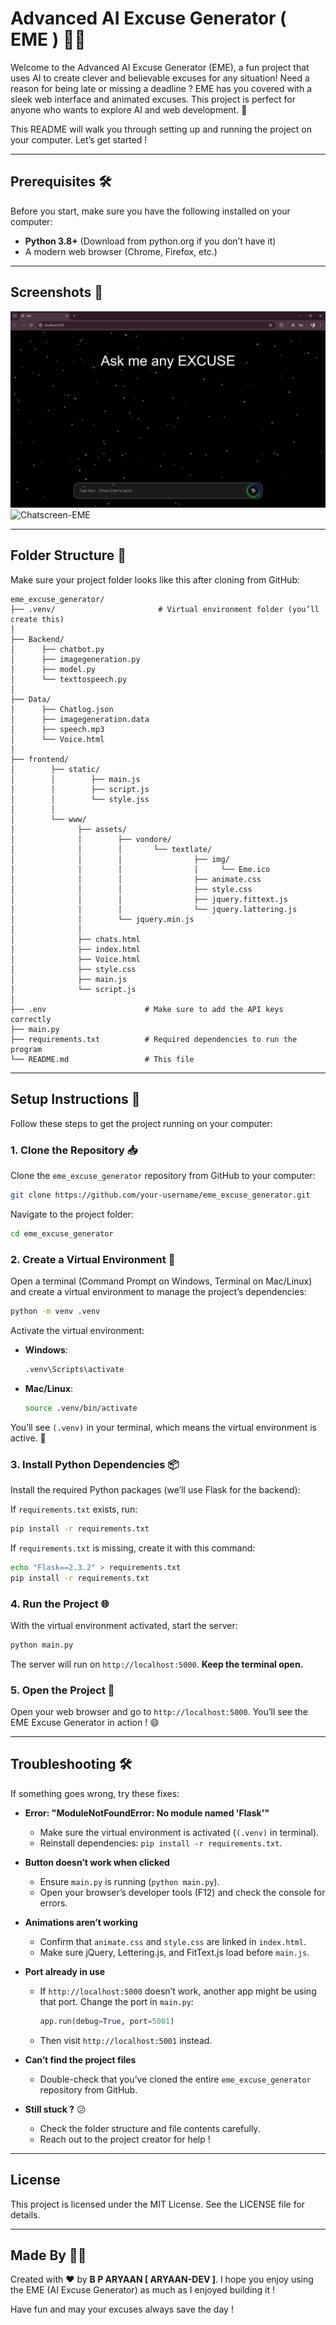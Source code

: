 # Advanced AI Excuse Generator ( EME ) 🤖✨

Welcome to the Advanced AI Excuse Generator (EME), a fun project that uses AI to create clever and believable excuses for any situation! Need a reason for being late or missing a deadline ? EME has you covered with a sleek web interface and animated excuses. This project is perfect for anyone who wants to explore AI and web development. 🚀

This README will walk you through setting up and running the project on your computer. Let’s get started !

---

## Prerequisites 🛠️

Before you start, make sure you have the following installed on your computer:

- **Python 3.8+** (Download from python.org if you don’t have it)
- A modern web browser (Chrome, Firefox, etc.)

---

## Screenshots 📸

![interface-EME](https://github.com/Aryaan-Dev/Advanced-AI-Excuse-Generator-EME/blob/3c674c0ec2c0f45f1751c552267f0673f4d995bf/screenshot/EME-interface.png)
![Chatscreen-EME]()

---

## Folder Structure 📂

Make sure your project folder looks like this after cloning from GitHub:

```
eme_excuse_generator/
├── .venv/                       # Virtual environment folder (you’ll create this)
│
├── Backend/
│      ├── chatbot.py
│      ├── imagegeneration.py
│      ├── model.py
│      └── texttospeech.py
│
├── Data/
│      ├── Chatlog.json
│      ├── imagegeneration.data
│      ├── speech.mp3
│      └── Voice.html
│
├── frontend/
│        ├── static/
│        │        ├── main.js
│        │        ├── script.js
│        │        └── style.jss
│        │
│        └── www/
│              ├── assets/
│              │        ├── vondore/
│              │        │       └── textlate/
│              │        │                ├── img/
│              │        │                │     └── Eme.ico
│              │        │                ├── animate.css
│              │        │                ├── style.css
│              │        │                ├── jquery.fittext.js
│              │        │                └── jquery.lattering.js
│              │        └── jquery.min.js
│              │
│              ├── chats.html
│              ├── index.html
│              ├── Voice.html
│              ├── style.css
│              ├── main.js
│              └── script.js
│
├── .env                      # Make sure to add the API keys correctly
├── main.py
├── requirements.txt          # Required dependencies to run the program
└── README.md                 # This file
```

---

## Setup Instructions 🚀

Follow these steps to get the project running on your computer:

### 1. Clone the Repository 📥

Clone the `eme_excuse_generator` repository from GitHub to your computer:

```bash
git clone https://github.com/your-username/eme_excuse_generator.git
```

Navigate to the project folder:

```bash
cd eme_excuse_generator
```

### 2. Create a Virtual Environment 🌟

Open a terminal (Command Prompt on Windows, Terminal on Mac/Linux) and create a virtual environment to manage the project’s dependencies:

```bash
python -m venv .venv
```

Activate the virtual environment:

- **Windows**:

  ```bash
  .venv\Scripts\activate
  ```

- **Mac/Linux**:

  ```bash
  source .venv/bin/activate
  ```

You’ll see `(.venv)` in your terminal, which means the virtual environment is active. 🎉

### 3. Install Python Dependencies 📦

Install the required Python packages (we’ll use Flask for the backend):

If `requirements.txt` exists, run:

```bash
pip install -r requirements.txt
```

If `requirements.txt` is missing, create it with this command:

```bash
echo "Flask==2.3.2" > requirements.txt
pip install -r requirements.txt
```

### 4. Run the Project 🌐

With the virtual environment activated, start the server:

```bash
python main.py
```

The server will run on `http://localhost:5000`. **Keep the terminal open.**

### 5. Open the Project 🎉

Open your web browser and go to `http://localhost:5000`. You’ll see the EME Excuse Generator in action ! 😄

---

## Troubleshooting 🛠️

If something goes wrong, try these fixes:

- **Error: "ModuleNotFoundError: No module named 'Flask'"**

  - Make sure the virtual environment is activated (`(.venv)` in terminal).
  - Reinstall dependencies: `pip install -r requirements.txt`.

- **Button doesn’t work when clicked**

  - Ensure `main.py` is running (`python main.py`).
  - Open your browser’s developer tools (F12) and check the console for errors.

- **Animations aren’t working**

  - Confirm that `animate.css` and `style.css` are linked in `index.html`.
  - Make sure jQuery, Lettering.js, and FitText.js load before `main.js`.

- **Port already in use**

  - If `http://localhost:5000` doesn’t work, another app might be using that port. Change the port in `main.py`:

    ```python
    app.run(debug=True, port=5001)
    ```

  - Then visit `http://localhost:5001` instead.

- **Can’t find the project files**

  - Double-check that you’ve cloned the entire `eme_excuse_generator` repository from GitHub.

- **Still stuck ?** 😕

  - Check the folder structure and file contents carefully.
  - Reach out to the project creator for help !

---

## License

This project is licensed under the MIT License. See the LICENSE file for details.

---

## Made By 👨‍💻

Created with ❤️ by  **B P ARYAAN \[ ARYAAN-DEV \]**. I hope you enjoy using the EME (AI Excuse Generator) as much as I enjoyed building it !

Have fun and may your excuses always save the day !

